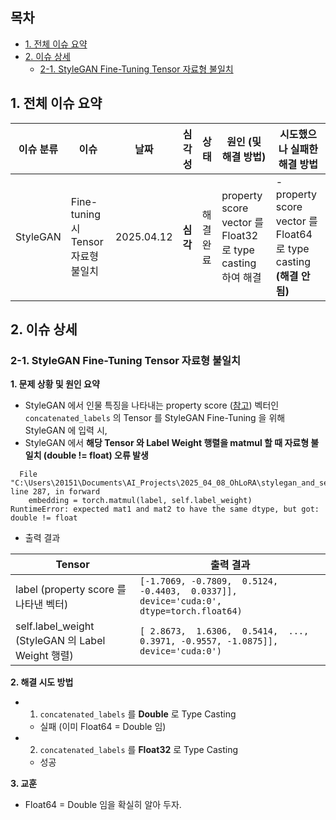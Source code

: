 ## 목차

* [1. 전체 이슈 요약](#1-전체-이슈-요약)
* [2. 이슈 상세](#2-이슈-상세)
  * [2-1. StyleGAN Fine-Tuning Tensor 자료형 불일치](#2-1-stylegan-fine-tuning-tensor-자료형-불일치) 

## 1. 전체 이슈 요약

| 이슈 분류    | 이슈                           | 날짜         | 심각성    | 상태    | 원인 (및 해결 방법)                                         | 시도했으나 실패한 해결 방법                                              |
|----------|------------------------------|------------|--------|-------|------------------------------------------------------|--------------------------------------------------------------|
| StyleGAN | Fine-tuning 시 Tensor 자료형 불일치 | 2025.04.12 | **심각** | 해결 완료 | property score vector 를 Float32 로 type casting 하여 해결 | - property score vector 를 Float64 로 type casting **(해결 안됨)** |

## 2. 이슈 상세

### 2-1. StyleGAN Fine-Tuning Tensor 자료형 불일치

**1. 문제 상황 및 원인 요약**

* StyleGAN 에서 인물 특징을 나타내는 property score ([참고](stylegan_and_segmentation/README.md#2-핵심-속성-값)) 벡터인 ```concatenated_labels``` 의 Tensor 를 StyleGAN Fine-Tuning 을 위해 StyleGAN 에 입력 시,
* StyleGAN 에서 **해당 Tensor 와 Label Weight 행렬을 matmul 할 때 자료형 불일치 (double != float) 오류 발생**

```
  File "C:\Users\20151\Documents\AI_Projects\2025_04_08_OhLoRA\stylegan_and_segmentation\stylegan_modified\stylegan_generator.py", line 287, in forward
    embedding = torch.matmul(label, self.label_weight)
RuntimeError: expected mat1 and mat2 to have the same dtype, but got: double != float
```

* 출력 결과

| Tensor                                         | 출력 결과                                                                                       |
|------------------------------------------------|---------------------------------------------------------------------------------------------|
| label (property score 를 나타낸 벡터)                | ```[-1.7069, -0.7809,  0.5124, -0.4403,  0.0337]], device='cuda:0', dtype=torch.float64)``` |
| self.label_weight (StyleGAN 의 Label Weight 행렬) | ```[ 2.8673,  1.6306,  0.5414,  ...,  0.3971, -0.9557, -1.0875]], device='cuda:0')```       |

**2. 해결 시도 방법**

* 1. ```concatenated_labels``` 를 **Double** 로 Type Casting
  * 실패 (이미 Float64 = Double 임)
* 2. ```concatenated_labels``` 를 **Float32** 로 Type Casting
  * 성공

**3. 교훈**

* Float64 = Double 임을 확실히 알아 두자.
